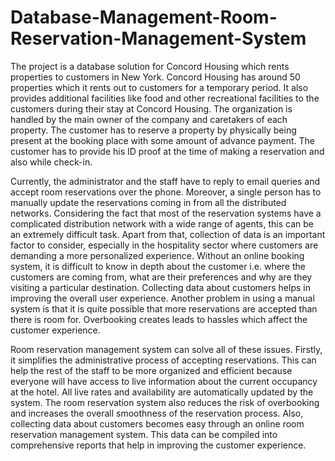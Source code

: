 # Database-Management-Room-Reservation-Management-System

The project is a database solution for Concord Housing which rents properties to customers in New York. Concord Housing has around 50 properties which it rents out to customers for a temporary period. It also provides additional facilities like food and other recreational facilities to the customers during their stay at Concord Housing. The organization is handled by the main owner of the company and caretakers of each property. The customer has to reserve a property by physically being present at the booking place with some amount of advance payment. The customer has to provide his ID proof at the time of making a reservation and also while check-in.

Currently, the administrator and the staff have to reply to email queries and accept room reservations over the phone. Moreover, a single person has to manually update the reservations coming in from all the distributed networks. Considering the fact that most of the reservation systems have a complicated distribution network with a wide range of agents, this can be an extremely difficult task. Apart from that, collection of data is an important factor to consider, especially in the hospitality sector where customers are demanding a more personalized experience. Without an online booking system, it is difficult to know in depth about the customer i.e. where the customers are coming from, what are their preferences and why are they visiting a particular destination. Collecting data about customers helps in improving the overall user experience. Another problem in using a manual system is that it is quite possible that more reservations are accepted than there is room for. Overbooking creates leads to hassles which affect the customer experience.

Room reservation management system can solve all of these issues. Firstly, it simplifies the administrative process of accepting reservations. This can help the rest of the staff to be more organized and efficient because everyone will have access to live information about the current occupancy at the hotel. All live rates and availability are automatically updated by the system. The room reservation system also reduces the risk of overbooking and increases the overall smoothness of the reservation process. Also, collecting data about customers becomes easy through an online room reservation management system. This data can be compiled into comprehensive reports that help in improving the customer experience.
